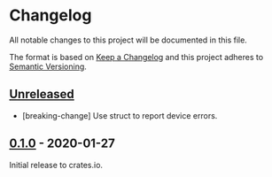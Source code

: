 # Changelog

All notable changes to this project will be documented in this file.

The format is based on [Keep a Changelog](http://keepachangelog.com/en/1.0.0/)
and this project adheres to [Semantic Versioning](http://semver.org/spec/v2.0.0.html).

## [Unreleased]

- [breaking-change] Use struct to report device errors.

## [0.1.0] - 2020-01-27

Initial release to crates.io.

[Unreleased]: https://github.com/eldruin/embedded-ccs811-rs/compare/v0.1.0...HEAD
[0.1.0]: https://github.com/eldruin/embedded-ccs811-rs/releases/tag/v0.1.0
